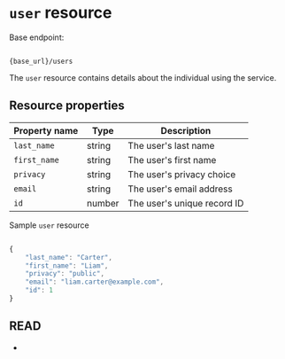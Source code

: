 # `user` resource

Base endpoint:

```shell

{base_url}/users
```

The `user` resource contains details about the individual using the service.

## Resource properties

| Property name | Type | Description |
| ------------- | ----------- | ----------- |
| `last_name` | string | The user's last name | Required |
| `first_name` | string | The user's first name | Required |
| `privacy` | string | The user's privacy choice | Required |
| `email` | string | The user's email address | Required |
| `id` | number | The user's unique record ID | Required |

Sample `user` resource

```js

{
    "last_name": "Carter",
    "first_name": "Liam",
    "privacy": "public",
    "email": "liam.carter@example.com",
    "id": 1
}
```


## READ

* 
